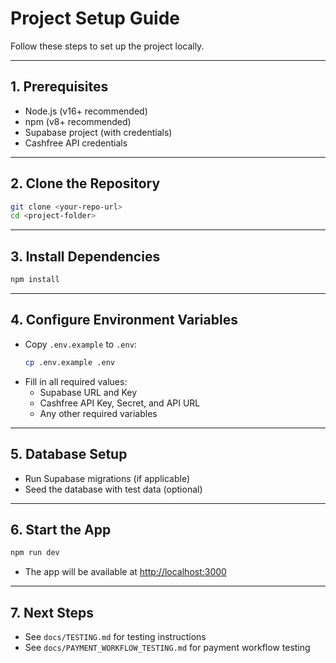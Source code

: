 # Project Setup Guide

Follow these steps to set up the project locally.

---

## 1. Prerequisites
- Node.js (v16+ recommended)
- npm (v8+ recommended)
- Supabase project (with credentials)
- Cashfree API credentials

---

## 2. Clone the Repository
```bash
git clone <your-repo-url>
cd <project-folder>
```

---

## 3. Install Dependencies
```bash
npm install
```

---

## 4. Configure Environment Variables
- Copy `.env.example` to `.env`:
  ```bash
  cp .env.example .env
  ```
- Fill in all required values:
  - Supabase URL and Key
  - Cashfree API Key, Secret, and API URL
  - Any other required variables

---

## 5. Database Setup
- Run Supabase migrations (if applicable)
- Seed the database with test data (optional)

---

## 6. Start the App
```bash
npm run dev
```
- The app will be available at [http://localhost:3000](http://localhost:3000)

---

## 7. Next Steps
- See `docs/TESTING.md` for testing instructions
- See `docs/PAYMENT_WORKFLOW_TESTING.md` for payment workflow testing 